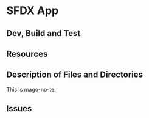 # SFDX  App

## Dev, Build and Test


## Resources


## Description of Files and Directories
This is mago-no-te.

## Issues


